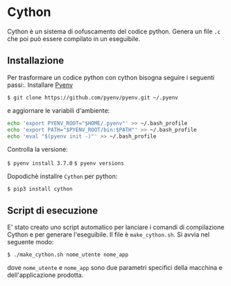 # Cython

Cython è un sistema di oofuscamento del codice python. Genera un file `.c` che poi può essere compilato in un eseguibile.

## Installazione

Per trasformare un codice python con cython bisogna seguire i seguenti passi:. Installare [Pyenv](https://github.com/pyenv/pyenv#installation)

`$ git clone https://github.com/pyenv/pyenv.git ~/.pyenv`

e aggiornare le variabili d'ambiente:

```bash
echo 'export PYENV_ROOT="$HOME/.pyenv"' >> ~/.bash_profile
echo 'export PATH="$PYENV_ROOT/bin:$PATH"' >> ~/.bash_profile
echo 'eval "$(pyenv init -)"' >> ~/.bash_profile
```

Controlla la versione:

`$ pyenv install 3.7.0` 
`$ pyenv versions`

Dopodichè installre `Cython` per python:

`$ pip3 install cython` 

## Script di esecuzione

E' stato creato uno script automatico per lanciare i comandi di compilazione Cython e per generare l'eseguibile. Il file è `make_cython.sh`.
Si avvia nel seguente modo: 

`$ ./make_cython.sh nome_utente nome_app` 

dove `nome_utente` e `nome_app` sono due parametri specifici della macchina e dell'applicazione prodotta.
